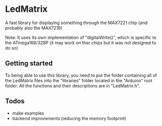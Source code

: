 # LedMatrix
A fast library for displaying something through the MAX7221 chip (and probably also the MAX7219)

Note: It uses its own implementation of "digitalWrite()", which is specific to the ATmega168/328P (it may work on ther chips but it was not designed to do so)

Getting started
---------------
To being able to use this library, you need to put the folder containing all of the LedMatrix files into the "libraries" folder located in the "Arduino" root folder.
All the functions and their descriptions are in "LedMatrix.h".

Todos
----
 * make examples
 * backend improvements (reducing the memory footprint)
